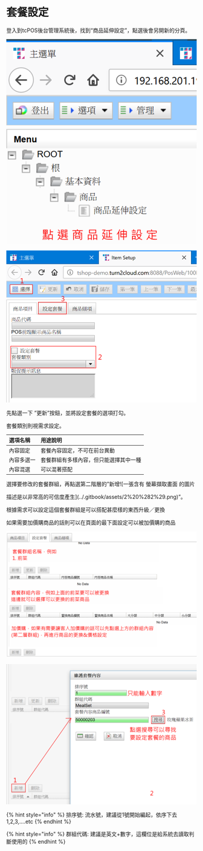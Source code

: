 # 套餐設定

登入到tcPOS後台管理系統後，找到“商品延伸設定”，點選後會另開新的分頁。

![](../.gitbook/assets/0%20%2816%29.png)

![](../.gitbook/assets/1%20%282%29.png)

先點選一下 ”更新”按鈕，並將設定套餐的選項打勾。

套餐類別則視需求設定。

| 選項名稱 | 用途說明 |
| :--- | :--- |
| 內容固定 | 套餐內容固定，不可在前台異動 |
| 內容多選一 | 套餐群組有多樣內容，但只能選擇其中一種 |
| 內容混選 | 可以混著搭配 |

選擇要修改的套餐群組，再點選第二階層的”新增![&#x4E00;&#x5F35;&#x542B;&#x6709; &#x87A2;&#x5E55;&#x64F7;&#x53D6;&#x756B;&#x9762; &#x7684;&#x5716;&#x7247;

&#x63CF;&#x8FF0;&#x662F;&#x4EE5;&#x975E;&#x5E38;&#x9AD8;&#x7684;&#x53EF;&#x4FE1;&#x5EA6;&#x7522;&#x751F;](../.gitbook/assets/2%20%282%29.png)”。

根據需求可以設定這個套餐群組是可以搭配甚麼樣的東西升級／更換

如果需要加價購商品的話則可以在頁面的最下面設定可以被加價購的商品

![](../.gitbook/assets/3%20%2815%29.png)

![](../.gitbook/assets/4%20%289%29.png)

{% hint style="info" %}
排序號: 流水號，建議從1號開始編起，依序下去1,2,3,....etc
{% endhint %}

{% hint style="info" %}
群組代碼: 建議是英文+數字，這欄位是給系統去讀取判斷使用的
{% endhint %}



